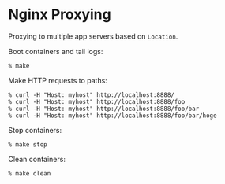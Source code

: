 Nginx Proxying
==============

Proxying to multiple app servers based on `Location`.

Boot containers and tail logs:

```
% make
```

Make HTTP requests to paths:

```
% curl -H "Host: myhost" http://localhost:8888/
% curl -H "Host: myhost" http://localhost:8888/foo
% curl -H "Host: myhost" http://localhost:8888/foo/bar
% curl -H "Host: myhost" http://localhost:8888/foo/bar/hoge
```

Stop containers:

```
% make stop
```

Clean containers:

```
% make clean
```
